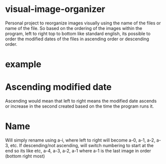 # visual-image-organizer
Personal project to reorganize images visually using the name of the files or name of the file. So based on the ordering of the images within the program, 
left to right top to bottom like standard english, its possible to order the modified dates of the files in ascending order or descending order. 

# example
# Ascending modified date
Ascending would mean that left to right means the modified date ascends or increase in the second created based on the time the program runs it.

# Name
Will simply rename using a-i, where left to right will become a-0, a-1, a-2, a-3, etc. If descending/not ascending, will switch numbering to start at the end so its like etc, a-4, a-3, a-2, a-1 where a-1 is the last image in order (bottom right most)

